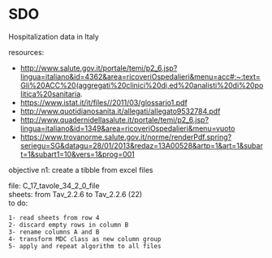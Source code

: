 # SDO
Hospitalization data in Italy

resources:  

- http://www.salute.gov.it/portale/temi/p2_6.jsp?lingua=italiano&id=4362&area=ricoveriOspedalieri&menu=acc#:~:text=Gli%20ACC%20(aggregati%20clinici%20di,ed%20analisti%20di%20politica%20sanitaria.
- https://www.istat.it/it/files//2011/03/glossario1.pdf
- http://www.quotidianosanita.it/allegati/allegato9532784.pdf
- http://www.quadernidellasalute.it/portale/temi/p2_6.jsp?lingua=italiano&id=1349&area=ricoveriOspedalieri&menu=vuoto
- https://www.trovanorme.salute.gov.it/norme/renderPdf.spring?seriegu=SG&datagu=28/01/2013&redaz=13A00528&artp=1&art=1&subart=1&subart1=10&vers=1&prog=001


objective n1: create a tibble from excel files

  file: C_17_tavole_34_2_0_file  
  sheets: from Tav_2.2.6 to Tav_2.2.6 (22)  
  to do:  
  
    1- read sheets from row 4  
    2- discard empty rows in column B  
    3- rename columns A and B  
    4- transform MDC class as new column group  
    5- apply and repeat algorithm to all files  
